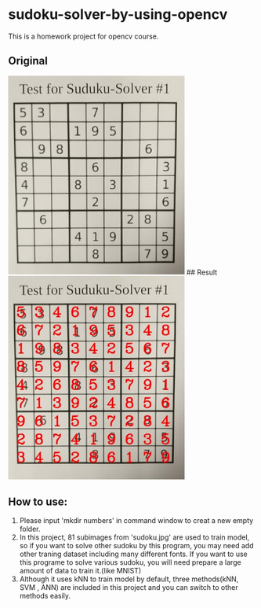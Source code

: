 # sudoku-solver-by-using-opencv
This is a homework project for opencv course.
## Original
<img src='https://github.com/shabiouyang/sudoku-solver-by-using-opencv/blob/master/image/sudoku.jpg' width=360>
## Result
<img src='https://github.com/shabiouyang/sudoku-solver-by-using-opencv/blob/master/image/result.jpg' width=360>

## How to use:
1. Please input 'mkdir numbers' in command window to creat a new empty folder.
2. In this project, 81 subimages from 'sudoku.jpg' are used to train model, so if you want to solve other sudoku by this program, you may need add other traning dataset including many different fonts. If you want to use this programe to solve various sudoku, you will need prepare a large amount of data to train it.(like MNIST)
3. Although it uses kNN to train model by default, three methods(kNN, SVM , ANN) are included in this project and you can switch to other methods easily.
 
